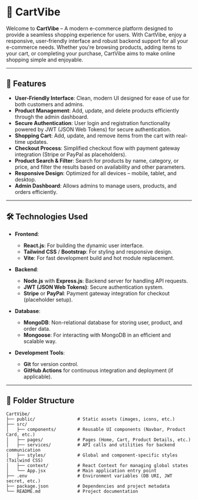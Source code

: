 # 🛒 CartVibe

Welcome to **CartVibe** – A modern e-commerce platform designed to provide a seamless shopping experience for users. With CartVibe, enjoy a responsive, user-friendly interface and robust backend support for all your e-commerce needs. Whether you're browsing products, adding items to your cart, or completing your purchase, CartVibe aims to make online shopping simple and enjoyable.

---

## 🚀 Features

- **User-Friendly Interface**: Clean, modern UI designed for ease of use for both customers and admins.
- **Product Management**: Add, update, and delete products efficiently through the admin dashboard.
- **Secure Authentication**: User login and registration functionality powered by JWT (JSON Web Tokens) for secure authentication.
- **Shopping Cart**: Add, update, and remove items from the cart with real-time updates.
- **Checkout Process**: Simplified checkout flow with payment gateway integration (Stripe or PayPal as placeholders).
- **Product Search & Filter**: Search for products by name, category, or price, and filter the results based on availability and other parameters.
- **Responsive Design**: Optimized for all devices – mobile, tablet, and desktop.
- **Admin Dashboard**: Allows admins to manage users, products, and orders efficiently.

---

## 🛠️ Technologies Used

- **Frontend**:
  - **React.js**: For building the dynamic user interface.
  - **Tailwind CSS** / **Bootstrap**: For styling and responsive design.
  - **Vite**: For fast development build and hot module replacement.

- **Backend**:
  - **Node.js** with **Express.js**: Backend server for handling API requests.
  - **JWT (JSON Web Tokens)**: Secure authentication system.
  - **Stripe** or **PayPal**: Payment gateway integration for checkout (placeholder setup).
  
- **Database**:
  - **MongoDB**: Non-relational database for storing user, product, and order data.
  - **Mongoose**: For interacting with MongoDB in an efficient and scalable way.

- **Development Tools**:
  - **Git** for version control.
  - **GitHub Actions** for continuous integration and deployment (if applicable).

---

## 🎨 Folder Structure

```plaintext
CartVibe/
├── public/                # Static assets (images, icons, etc.)
├── src/
│   ├── components/        # Reusable UI components (Navbar, Product Card, etc.)
│   ├── pages/             # Pages (Home, Cart, Product Details, etc.)
│   ├── services/          # API calls and utilities for backend communication
│   ├── styles/            # Global and component-specific styles (Tailwind CSS)
│   ├── context/           # React Context for managing global states
│   └── App.jsx            # Main application entry point
├── .env                   # Environment variables (DB URI, JWT secret, etc.)
├── package.json           # Dependencies and project metadata
└── README.md              # Project documentation
